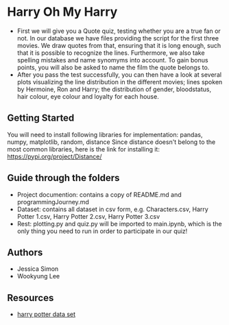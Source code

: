 # Harry Oh My Harry

- First we will give you a Quote quiz, testing whether you are a true fan or not. In our database we have files providing the script for the first three movies. We draw quotes from that, ensuring that it is long enough, such that it is possible to recognize the lines. Furthermore, we also take spelling mistakes and name synomyms into account. To gain bonus points, you will also be asked to name the film the quote belongs to. 
- After you pass the test successfully, you can then have a look at several plots visualizing the line distribution in the different movies; lines spoken by Hermoine, Ron and Harry;  the distribution of gender, bloodstatus, hair colour, eye colour and loyalty for each house.

## Getting Started

You will need to install following libraries for implementation: pandas, numpy, matplotlib, random, distance
Since distance doesn't belong to the most common libraries, here is the link for installing it: https://pypi.org/project/Distance/

## Guide through the folders
- Project documention: contains a copy of README.md and programmingJourney.md
- Dataset: contains all dataset in csv form, e.g. Characters.csv, Harry Potter 1.csv, Harry Potter 2.csv, Harry Potter 3.csv
- Rest: plotting.py and quiz.py will be imported to main.ipynb, which is the only thing you need to run in order to participate in our quiz!

## Authors

- Jessica Simon
- Wookyung Lee

## Resources

* [harry potter data set](https://www.kaggle.com/datasets/gulsahdemiryurek/harry-potter-dataset)

